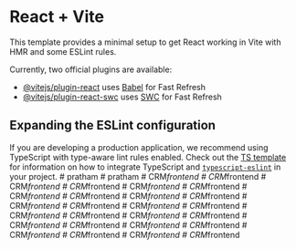 # React + Vite

This template provides a minimal setup to get React working in Vite with HMR and some ESLint rules.

Currently, two official plugins are available:

- [@vitejs/plugin-react](https://github.com/vitejs/vite-plugin-react/blob/main/packages/plugin-react) uses [Babel](https://babeljs.io/) for Fast Refresh
- [@vitejs/plugin-react-swc](https://github.com/vitejs/vite-plugin-react/blob/main/packages/plugin-react-swc) uses [SWC](https://swc.rs/) for Fast Refresh

## Expanding the ESLint configuration

If you are developing a production application, we recommend using TypeScript with type-aware lint rules enabled. Check out the [TS template](https://github.com/vitejs/vite/tree/main/packages/create-vite/template-react-ts) for information on how to integrate TypeScript and [`typescript-eslint`](https://typescript-eslint.io) in your project.
#   p r a t h a m  
 #   p r a t h a m  
 #   C R M _ f r o n t e n d  
 #   C R M _ f r o n t e n d  
 #   C R M _ f r o n t e n d  
 #   C R M _ f r o n t e n d  
 #   C R M _ f r o n t e n d  
 #   C R M _ f r o n t e n d  
 #   C R M _ f r o n t e n d  
 #   C R M _ f r o n t e n d  
 #   C R M _ f r o n t e n d  
 #   C R M _ f r o n t e n d  
 #   C R M _ f r o n t e n d  
 #   C R M _ f r o n t e n d  
 #   C R M _ f r o n t e n d  
 #   C R M _ f r o n t e n d  
 #   C R M _ f r o n t e n d  
 #   C R M _ f r o n t e n d  
 #   C R M _ f r o n t e n d  
 #   C R M _ f r o n t e n d  
 #   C R M _ f r o n t e n d  
 #   C R M _ f r o n t e n d  
 #   C R M _ f r o n t e n d  
 #   C R M _ f r o n t e n d  
 #   C R M _ f r o n t e n d  
 #   C R M _ f r o n t e n d  
 #   C R M _ f r o n t e n d  
 #   C R M _ f r o n t e n d  
 